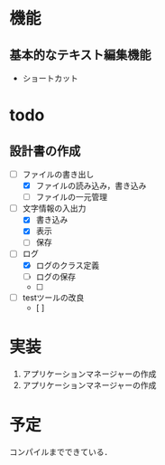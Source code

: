 # 機能
## 基本的なテキスト編集機能
* ショートカット

# todo
## 設計書の作成  
* [ ]  ファイルの書き出し
    * [x] ファイルの読み込み，書き込み  
    * [ ] ファイルの一元管理  
  
* [ ] 文字情報の入出力
  * [x] 書き込み
  * [x] 表示  
  * [ ] 保存

* [ ] ログ
  * [x] ログのクラス定義
  * [ ] ログの保存  
  * [ ] 

* [ ] testツールの改良
  * [ ]  

# 実装
1. アプリケーションマネージャーの作成
1. アプリケーションマネージャーの作成

# 予定
コンパイルまでできている．  
